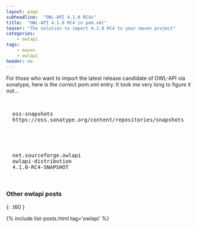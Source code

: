 ```yaml
---
layout: page
subheadline:  "OWL-API 4.1.0 RC4s"
title:  "OWL-API 4.1.0 RC4 in pom.xml"
teaser: "The solution to import 4.1.0 RC4 to your maven project"
categories:
    - owlapi
tags:
    - maven
    - owlapi
header: no
---
```


For those who want to import the latest release candidate of OWL-API via sonatype, here is the correct pom.xml entry. It took me very long to figure it out...

<pre>
<repositories>
 <repository>
  <id>oss-snapshots</id>
  <url>https://oss.sonatype.org/content/repositories/snapshots</url>
 </repository>
</repositories>
   
<dependencies>
 <dependency>
  <groupId>net.sourceforge.owlapi</groupId>
  <artifactId>owlapi-distribution</artifactId>
  <version>4.1.0-RC4-SNAPSHOT</version>
 </dependency>
</dependencies>
</pre>

### Other owlapi posts
{: .t60 }

{% include list-posts.html tag='owlapi' %}

